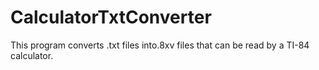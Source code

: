 # CalculatorTxtConverter
This program converts .txt files into.8xv files that can be read by a TI-84 calculator. 

